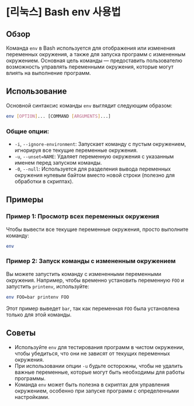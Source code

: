 # [리눅스] Bash env 사용법

## Обзор
Команда `env` в Bash используется для отображения или изменения переменных окружения, а также для запуска программ с измененным окружением. Основная цель команды — предоставить пользователю возможность управлять переменными окружения, которые могут влиять на выполнение программ.

## Использование
Основной синтаксис команды `env` выглядит следующим образом:

```bash
env [OPTION]... [COMMAND [ARGUMENTS]...]
```

### Общие опции:
- `-i`, `--ignore-environment`: Запускает команду с пустым окружением, игнорируя все текущие переменные окружения.
- `-u`, `--unset=NAME`: Удаляет переменную окружения с указанным именем перед запуском команды.
- `-0`, `--null`: Используется для разделения вывода переменных окружения нулевым байтом вместо новой строки (полезно для обработки в скриптах).

## Примеры
### Пример 1: Просмотр всех переменных окружения
Чтобы вывести все текущие переменные окружения, просто выполните команду:

```bash
env
```

### Пример 2: Запуск команды с измененным окружением
Вы можете запустить команду с измененными переменными окружения. Например, чтобы временно установить переменную `FOO` и запустить `printenv`, используйте:

```bash
env FOO=bar printenv FOO
```

Этот пример выведет `bar`, так как переменная `FOO` была установлена только для этой команды.

## Советы
- Используйте `env` для тестирования программ в чистом окружении, чтобы убедиться, что они не зависят от текущих переменных окружения.
- При использовании опции `-u` будьте осторожны, чтобы не удалить важные переменные, которые могут быть необходимы для работы программы.
- Команда `env` может быть полезна в скриптах для управления окружением, особенно при запуске программ с определенными настройками.